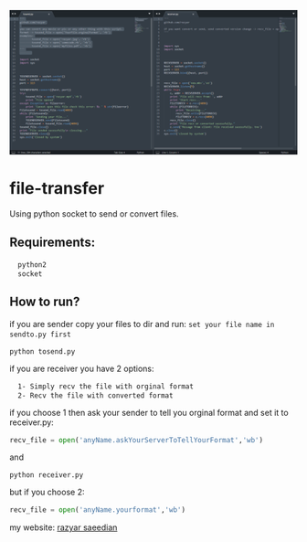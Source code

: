 ![Logo](logo.png)
# file-transfer
Using python socket to send or convert files.

## Requirements: 
```
  python2
  socket
 ```
 
## How to run?
if you are sender copy your files to dir and run:
` set your file name in sendto.py first `

```terminal
python tosend.py 
```

if you are receiver you have 2 options:
```
  1- Simply recv the file with orginal format
  2- Recv the file with converted format
```
if you choose 1 then
ask your sender to tell you orginal format and set it to receiver.py:
```python
recv_file = open('anyName.askYourServerToTellYourFormat','wb')
```
and
```terminal
python receiver.py
```

but if you choose 2:
 ```python
recv_file = open('anyName.yourformat','wb')
```

my website: [razyar saeedian](https://khoderazyar.ir)
